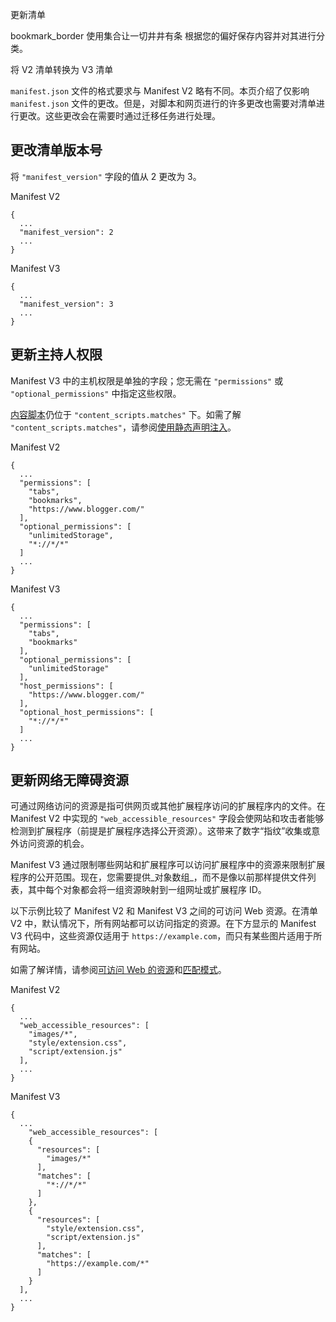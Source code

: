 更新清单

bookmark\_border 使用集合让一切井井有条 根据您的偏好保存内容并对其进行分类。

将 V2 清单转换为 V3 清单

`manifest.json` 文件的格式要求与 Manifest V2 略有不同。本页介绍了仅影响 `manifest.json` 文件的更改。但是，对脚本和网页进行的许多更改也需要对清单进行更改。这些更改会在需要时通过迁移任务进行处理。

## 更改清单版本号

将 `"manifest_version"` 字段的值从 2 更改为 3。

Manifest V2

```
{
  ...
  "manifest_version": 2
  ...
}
```

Manifest V3

```
{
  ...
  "manifest_version": 3
  ...
}
```

## 更新主持人权限

Manifest V3 中的主机权限是单独的字段；您无需在 `"permissions"` 或 `"optional_permissions"` 中指定这些权限。

[内容脚本](https://developer.chrome.com/docs/extensions/mv3/content_scripts?hl=zh-cn#static-declarative)仍位于 `"content_scripts.matches"` 下。如需了解 `"content_scripts.matches"`，请参阅[使用静态声明注入](https://developer.chrome.com/docs/extensions/mv3/content_scripts?hl=zh-cn#static-declarative)。

Manifest V2

```
{
  ...
  "permissions": [
    "tabs",
    "bookmarks",
    "https://www.blogger.com/"
  ],
  "optional_permissions": [
    "unlimitedStorage",
    "*://*/*"
  ]
  ...
}
```

Manifest V3

```
{
  ...
  "permissions": [
    "tabs",
    "bookmarks"
  ],
  "optional_permissions": [
    "unlimitedStorage"
  ],
  "host_permissions": [
    "https://www.blogger.com/"
  ],
  "optional_host_permissions": [
    "*://*/*"
  ]
  ...
}
```

## 更新网络无障碍资源

可通过网络访问的资源是指可供网页或其他扩展程序访问的扩展程序内的文件。在 Manifest V2 中实现的 `"web_accessible_resources"` 字段会使网站和攻击者能够检测到扩展程序（前提是扩展程序选择公开资源）。这带来了数字“指纹”收集或意外访问资源的机会。

Manifest V3 通过限制哪些网站和扩展程序可以访问扩展程序中的资源来限制扩展程序的公开范围。现在，您需要提供_对象数组_，而不是像以前那样提供文件列表，其中每个对象都会将一组资源映射到一组网址或扩展程序 ID。

以下示例比较了 Manifest V2 和 Manifest V3 之间的可访问 Web 资源。在清单 V2 中，默认情况下，所有网站都可以访问指定的资源。在下方显示的 Manifest V3 代码中，这些资源仅适用于 `https://example.com`，而只有某些图片适用于所有网站。

如需了解详情，请参阅[可访问 Web 的资源](https://developer.chrome.com/docs/extensions/mv3/manifest/web_accessible_resources?hl=zh-cn)和[匹配模式](https://developer.chrome.com/docs/extensions/mv3/match_patterns?hl=zh-cn)。

Manifest V2

```
{
  ...
  "web_accessible_resources": [
    "images/*",
    "style/extension.css",
    "script/extension.js"
  ],
  ...
}
```

Manifest V3

```
{
  ...
    "web_accessible_resources": [
    {
      "resources": [
        "images/*"
      ],
      "matches": [
        "*://*/*"
      ]
    },
    {
      "resources": [
        "style/extension.css",
        "script/extension.js"
      ],
      "matches": [
        "https://example.com/*"
      ]
    }
  ],
  ...
}
```